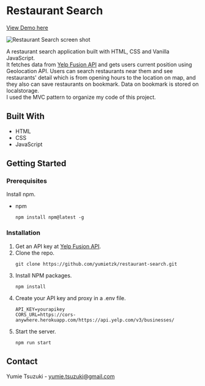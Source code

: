 # Restaurant Search

[View Demo here](https://restaurant-search-myapp.netlify.app)


![Restaurant Search screen shot](https://user-images.githubusercontent.com/61277579/134940284-5cc46c38-681b-4369-bc41-2035d518dc72.png)


A restaurant search application built with HTML, CSS and Vanilla JavaScript.  
It fetches data from [Yelp Fusion API](https://www.yelp.com/developers/documentation/v3/get_started) and gets users current position using Geolocation API. Users can search restaurants near them and see restaurants' detail which is from opening hours to the location on map, and they also can save restaurants on bookmark. Data on bookmark is stored on localstorage.  
I used the MVC pattern to organize my code of this project. 


## Built With

- HTML
- CSS
- JavaScript


## Getting Started

### Prerequisites

Install npm. 

- npm
  ```
  npm install npm@latest -g
  ```

### Installation
1. Get an API key at [Yelp Fusion API](https://www.yelp.com/developers/documentation/v3/get_started).
2. Clone the repo.
    ```
    git clone https://github.com/yumietzk/restaurant-search.git
    ```
3. Install NPM packages.
    ```
    npm install
    ```
4. Create your API key and proxy in a .env file.
    ```
    API_KEY=yourapikey
    CORS_URL=https://cors-anywhere.herokuapp.com/https://api.yelp.com/v3/businesses/
    ```
5. Start the server.
    ```
    npm run start
    ```


## Contact

Yumie Tsuzuki - yumie.tsuzuki@gmail.com

